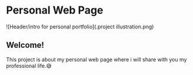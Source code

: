 # Personal Web Page
![Header/intro for personal portfolio](.project illustration.png)
## Welcome!
This project is about my personal web page where i will share with you my professional life.😅
